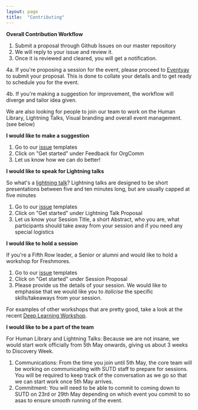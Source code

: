 ```yaml
---
layout: page
title:  "Contributing"
---
```

**Overall Contribution Workflow**

1. Submit a proposal through Github Issues on our master repository
2. We will reply to your issue and review it.
3. Once it is reviewed and cleared, you will get a notification. 

  4a. If you're proposing a session for the event, please proceed to [Eventyay](https://eventyay.com/e/80f9d561/cfs/) to submit your proposal. This is done to collate your details and to get ready to schedule you for the event.

  4b. If you're making a suggestion for improvement, the workflow will diverge and tailor idea given.

We are also looking for people to join our team to work on the Human Library, Lightning Talks, Visual branding and overall event management. (see below)

**I would like to make a suggestion**

1. Go to our [issue](https://github.com/OpenSUTD/discovery-week-working-title/issues/new/choose) templates
2. Click on "Get started" under Feedback for OrgComm
3. Let us know how we can do better!

**I would like to speak for Lightning talks**

So what's a [lightning talk](https://en.wikipedia.org/wiki/Lightning_talk)?
Lightning talks are designed to be short presentations between five and ten minutes long, but are usually capped at five minutes
1. Go to our [issue](https://github.com/OpenSUTD/discovery-week-working-title/issues/new/choose) templates
2. Click on "Get started" under Lightning Talk Proposal
3. Let us know your Session Title, a short Abstract, who you are, what participants should take away from your session and if you need any special logistics

**I would like to hold a session**

If you're a Fifth Row leader, a Senior or alumni and would like to hold a workshop for Freshmores.

1. Go to our [issue](https://github.com/OpenSUTD/discovery-week-working-title/issues/new/choose) templates
2. Click on "Get started" under Session Proposal
3. Please provide us the details of your session. We would like to emphasise that we would like you to *italicise* the specific skills/takeaways from your session.

For examples of other workshops that are pretty good, take a look at the recent [Deep Learning Workshop](https://github.com/OpenSUTD/deeplearning-workshop-2019).

**I would like to be a part of the team**

For Human Library and Lightning Talks:
Because we are not insane, we would start work officially from 5th May onwards, giving us about 3 weeks to Discovery Week.
1. Communications: From the time you join until 5th May, the core team will be working on communicating with SUTD staff to prepare for sessions. You will be required to keep track of the conversation as we go so that we can start work once 5th May arrives.
2. Commitment: You will need to be able to commit to coming down to SUTD on 23rd or 29th May depending on which event you commit to so asas to ensure smooth running of the event.
